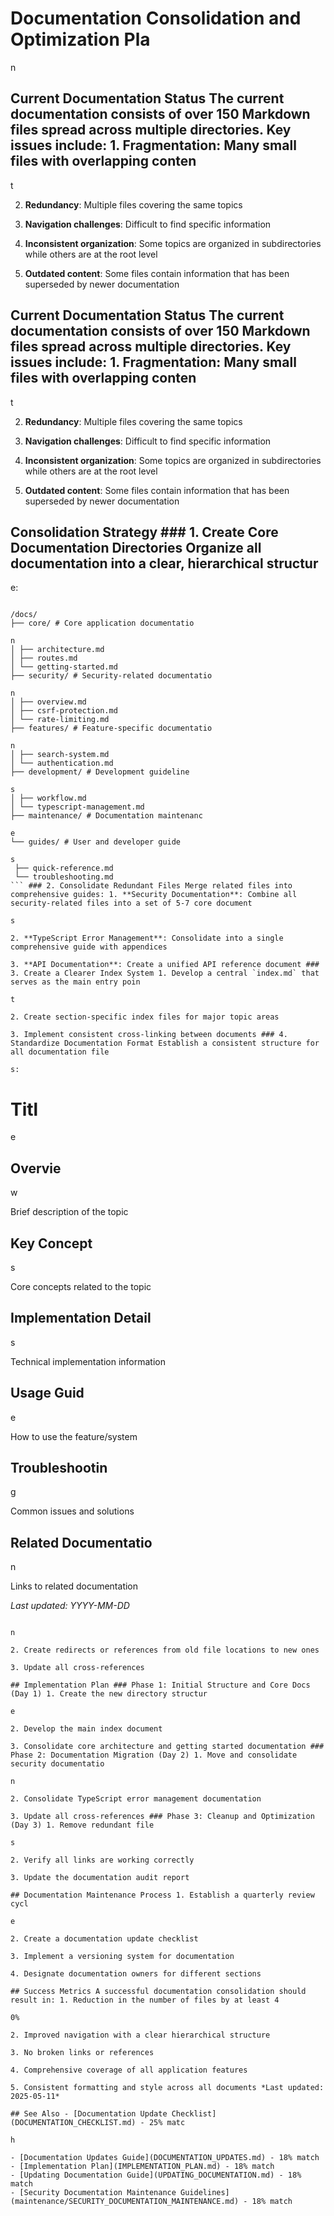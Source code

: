 # Documentation Consolidation and Optimization Pla

n

## Current Documentation Status The current documentation consists of over 150 Markdown files spread across multiple directories. Key issues include: 1. **Fragmentation**: Many small files with overlapping conten

t

2. **Redundancy**: Multiple files covering the same topics

3. **Navigation challenges**: Difficult to find specific information

4. **Inconsistent organization**: Some topics are organized in subdirectories while others are at the root level

5. **Outdated content**: Some files contain information that has been superseded by newer documentation

## Current Documentation Status The current documentation consists of over 150 Markdown files spread across multiple directories. Key issues include: 1. **Fragmentation**: Many small files with overlapping conten

t

2. **Redundancy**: Multiple files covering the same topics

3. **Navigation challenges**: Difficult to find specific information

4. **Inconsistent organization**: Some topics are organized in subdirectories while others are at the root level

5. **Outdated content**: Some files contain information that has been superseded by newer documentation

## Consolidation Strategy ### 1. Create Core Documentation Directories Organize all documentation into a clear, hierarchical structur

e:

```

/docs/
├── core/ # Core application documentatio

n
│ ├── architecture.md
│ ├── routes.md
│ └── getting-started.md
├── security/ # Security-related documentatio

n
│ ├── overview.md
│ ├── csrf-protection.md
│ └── rate-limiting.md
├── features/ # Feature-specific documentatio

n
│ ├── search-system.md
│ └── authentication.md
├── development/ # Development guideline

s
│ ├── workflow.md
│ └── typescript-management.md
├── maintenance/ # Documentation maintenanc

e
└── guides/ # User and developer guide

s
 ├── quick-reference.md
 └── troubleshooting.md
``` ### 2. Consolidate Redundant Files Merge related files into comprehensive guides: 1. **Security Documentation**: Combine all security-related files into a set of 5-7 core document

s

2. **TypeScript Error Management**: Consolidate into a single comprehensive guide with appendices

3. **API Documentation**: Create a unified API reference document ### 3. Create a Clearer Index System 1. Develop a central `index.md` that serves as the main entry poin

t

2. Create section-specific index files for major topic areas

3. Implement consistent cross-linking between documents ### 4. Standardize Documentation Format Establish a consistent structure for all documentation file

s:

```

# Titl

e

## Overvie

w

Brief description of the topic

## Key Concept

s

Core concepts related to the topic

## Implementation Detail

s

Technical implementation information

## Usage Guid

e

How to use the feature/system

## Troubleshootin

g

Common issues and solutions

## Related Documentatio

n

Links to related documentation

*Last updated: YYYY-MM-DD*
``` ### 5. Remove Deprecated and Outdated Files 1. Identify and archive outdated documentatio

n

2. Create redirects or references from old file locations to new ones

3. Update all cross-references

## Implementation Plan ### Phase 1: Initial Structure and Core Docs (Day 1) 1. Create the new directory structur

e

2. Develop the main index document

3. Consolidate core architecture and getting started documentation ### Phase 2: Documentation Migration (Day 2) 1. Move and consolidate security documentatio

n

2. Consolidate TypeScript error management documentation

3. Update all cross-references ### Phase 3: Cleanup and Optimization (Day 3) 1. Remove redundant file

s

2. Verify all links are working correctly

3. Update the documentation audit report

## Documentation Maintenance Process 1. Establish a quarterly review cycl

e

2. Create a documentation update checklist

3. Implement a versioning system for documentation

4. Designate documentation owners for different sections

## Success Metrics A successful documentation consolidation should result in: 1. Reduction in the number of files by at least 4

0%

2. Improved navigation with a clear hierarchical structure

3. No broken links or references

4. Comprehensive coverage of all application features

5. Consistent formatting and style across all documents *Last updated: 2025-05-11*

## See Also - [Documentation Update Checklist](DOCUMENTATION_CHECKLIST.md) - 25% matc

h

- [Documentation Updates Guide](DOCUMENTATION_UPDATES.md) - 18% match
- [Implementation Plan](IMPLEMENTATION_PLAN.md) - 18% match
- [Updating Documentation Guide](UPDATING_DOCUMENTATION.md) - 18% match
- [Security Documentation Maintenance Guidelines](maintenance/SECURITY_DOCUMENTATION_MAINTENANCE.md) - 18% match